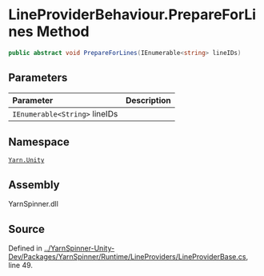 # LineProviderBehaviour.PrepareForLines Method


```csharp
public abstract void PrepareForLines(IEnumerable<string> lineIDs)
```

## Parameters
|Parameter|Description|
|:---|:---|
|`IEnumerable<String>` lineIDs||


## Namespace
[`Yarn.Unity`](/api/csharp/yarn.unity/README.md)

## Assembly
YarnSpinner.dll

## Source
Defined in [../YarnSpinner-Unity-Dev/Packages/YarnSpinner/Runtime/LineProviders/LineProviderBase.cs](https://github.com/YarnSpinnerTool/YarnSpinner-Unity//blob/develop/Runtime/LineProviders/LineProviderBase.cs#L49), line 49.
